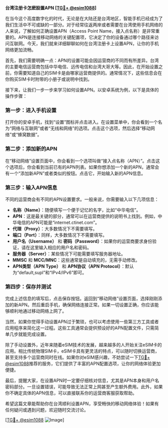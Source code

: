 **台湾注册卡怎麽設置APN [[TG💪+ @esim1088](https://t.me/s/esim1088)]**

在当今这个高度数字化的时代，无论是在大陆还是台湾地区，智能手机已经成为了我们生活中不可或缺的一部分。对于经常往返两岸或者需要在台湾使用手机网络的人来说，了解如何正确设置APN（Access Point Name，接入点名称）是非常重要的。APN是连接移动网络的关键配置项，它决定了你的设备通过哪个路径来访问互联网。今天，我们就来详细聊聊如何在台湾注册卡上设置APN，让你的手机网络更加流畅。

首先，我们需要明确一点：APN的设置可能会因运营商的不同而有所差异。台湾的主要电信运营商包括中华电信、远传电信和台湾大哥大等。因此，在开始设置之前，你需要知道自己的SIM卡是由哪家运营商提供的。通常情况下，这些信息会在你购买SIM卡时附带的小册子或说明中找到。

接下来，让我们一步一步来学习如何设置APN。以安卓系统为例，以下是具体的操作步骤：

### 第一步：进入手机设置

打开你的安卓手机，找到“设置”图标并点击进入。在设置菜单中，你会看到一个名为“网络与互联网”或者“无线和网络”的选项。点击这个选项，然后选择“移动网络”或“蜂窝数据”。

### 第二步：添加新的APN

在“移动网络”设置页面中，你会看到一个选项叫做“接入点名称（APN）”。点击这个选项后，你会看到当前已有的APN列表。如果你想添加一个新的APN，通常会有一个“添加新APN”或者类似的按钮。点击它，开始输入新的APN信息。

### 第三步：输入APN信息

不同的运营商会有不同的APN设置要求。一般来说，你需要输入以下几项信息：

- **名称（Name）**：随便填写一个便于记忆的名字，比如“中华电信”。
- **APN**：这是最关键的部分，通常可以在运营商提供的说明书上找到。例如，中华电信的APN可能是“internet.ctinet.com”。
- **代理（Proxy）**：大多数情况下不需要填写。
- **端口（Port）**：同样，大多数情况下不需要填写。
- **用户名（Username）** 和 **密码（Password）**：如果你的运营商要求身份验证，请在这里输入相应的用户名和密码。
- **服务器（Server）**：某些情况下可能需要填写服务器地址。
- **MMSC** 和 **MCC/MNC**：这些通常是自动填充的，无需手动修改。
- **APN类型（APN Type）** 和 **APN协议（APN Protocol）**：默认为“default,supl”和“IPv4/IPv6”即可。

### 第四步：保存并测试

完成上述信息的填写后，点击保存按钮。返回到“移动网络”设置页面，选择刚刚添加的新APN。然后重启手机，确保网络连接正常。如果一切设置正确，你应该能够顺利地通过移动网络上网了。

当然，如果你觉得手动设置APN过于繁琐，也可以考虑使用一些第三方工具或者应用程序来简化这一过程。这些工具通常会提供预设好的APN配置文件，只需简单几步就能完成设置。

除了手动设置外，近年来随着eSIM技术的发展，越来越多的人开始关注eSIM卡的应用。相比传统物理SIM卡，eSIM卡具有更灵活的特点，可以随时切换运营商，甚至支持多个运营商同时在线。如果你对eSIM感兴趣，不妨尝试一下[TG💪+ @esim1088](https://t.me/s/esim1088)推荐的服务，它们提供了丰富的APN配置选项，让你的网络体验更加便捷。

最后，提醒大家，在设置APN时一定要仔细核对信息，尤其是APN本身和用户名密码部分。一旦设置错误，可能导致无法正常上网甚至产生额外费用。此外，如果你不确定具体的APN信息，可以直接联系你的运营商客服获取帮助。

希望这篇文章能帮助你在台湾顺利设置APN，享受畅快的移动网络体验！如果有任何疑问或遇到问题，欢迎随时交流讨论。

[[TG💪+ @esim1088](https://t.me/s/esim1088) ![Image](https://i.postimg.cc/4NQfJmqS/Snipaste-2025-05-13-00-14-12.png)]